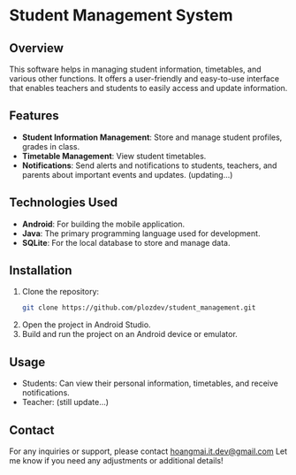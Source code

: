 # Student Management System

## Overview

This software helps in managing student information, timetables, and various other functions. It offers a user-friendly and easy-to-use interface that enables teachers and students to easily access and update information.

## Features

- **Student Information Management**: Store and manage student profiles, grades in class.
- **Timetable Management**: View student timetables.
- **Notifications**: Send alerts and notifications to students, teachers, and parents about important events and updates. (updating...)

## Technologies Used

- **Android**: For building the mobile application.
- **Java**: The primary programming language used for development.
- **SQLite**: For the local database to store and manage data.

## Installation

1. Clone the repository:
   ```bash
   git clone https://github.com/plozdev/student_management.git
2. Open the project in Android Studio.
3. Build and run the project on an Android device or emulator.

## Usage
- Students: Can view their personal information, timetables, and receive notifications.
- Teacher: (still update...)

## Contact
For any inquiries or support, please contact hoangmai.it.dev@gmail.com
Let me know if you need any adjustments or additional details!
